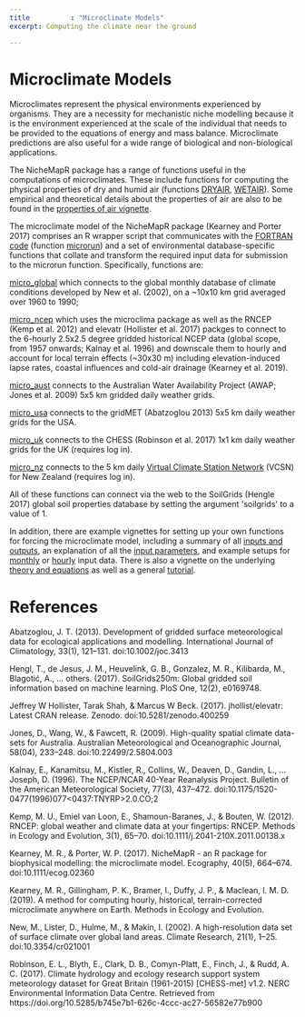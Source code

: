 ```yaml
---
title          : "Microclimate Models"
excerpt: Computing the climate near the ground

---
```

<h1>Microclimate Models</h1>
<p>
Microclimates represent the physical environments experienced by organisms. They are a necessity for mechanistic niche modelling because it is the environment experienced at the scale of the individual that needs to be provided to the equations of energy and mass balance. Microclimate predictions are also useful for a wide range of biological and non-biological applications.
<p>
The NicheMapR package has a range of functions useful in the computations of microclimates. These include functions for computing the physical properties of dry and humid air (functions <a href="https://github.com/mrke/NicheMapR/blob/master/R/DRYAIR.R">DRYAIR</a>, <a href="https://github.com/mrke/NicheMapR/blob/master/R/WETAIR.R">WETAIR</a>). Some empirical and theoretical details about the properties of air are also to be found in the  <a href="https://mrke.github.io/NicheMapR/inst/doc/properties-of-air">properties of air vignette</a>.
<p>
The microclimate model of the NicheMapR package (Kearney and Porter 2017) comprises an R wrapper script that communicates with the <a href="https://github.com/mrke/NicheMapR/tree/master/src">FORTRAN code</a> (function <a href="https://github.com/mrke/NicheMapR/blob/master/R/microrun.R">microrun</a>) and a set of environmental database-specific functions that collate and transform the required input data for submission to the microrun function. Specifically, functions are:
<p>
<a href="https://github.com/mrke/NicheMapR/blob/master/R/micro_global.R">micro_global</a> which connects to the global monthly database of climate conditions developed by New et al. (2002), on a ~10x10 km grid averaged over 1960 to 1990;
<p>
<a href="https://github.com/mrke/NicheMapR/blob/master/R/micro_ncep.R">micro_ncep</a> which uses the microclima package as well as the RNCEP (Kemp et al. 2012) and elevatr (Hollister et al. 2017) packges to connect to the 6-hourly 2.5x2.5 degree gridded historical NCEP data (global scope, from 1957 onwards; Kalnay et al. 1996) and downscale them to hourly and account for local terrain effects (~30x30 m) including elevation-induced lapse rates, coastal influences and cold-air drainage (Kearney et al. 2019).
<p>
<a href="https://github.com/mrke/NicheMapR/blob/master/R/micro_aust.R">micro_aust</a> connects to the Australian Water Availability Project (AWAP; Jones et al. 2009) 5x5 km gridded daily weather grids.
<p>
<a href="https://github.com/mrke/NicheMapR/blob/master/R/micro_usa.R">micro_usa</a> connects to the gridMET (Abatzoglou 2013) 5x5 km daily weather grids for the USA.
<p>
<a href="https://github.com/mrke/NicheMapR/blob/master/R/micro_uk.R">micro_uk</a> connects to the CHESS (Robinson et al. 2017) 1x1 km daily weather grids for the UK  (requires log in). 
<p>
<a href="https://github.com/mrke/NicheMapR/blob/master/R/micro_nz.R">micro_nz</a> connects to the 5 km daily <a href="https://www.niwa.co.nz/climate/our-services/virtual-climate-stations">Virtual Climate Station Network</a> (VCSN) for New Zealand (requires log in).
<p>
All of these functions can connect via the web to the SoilGrids (Hengle 2017) global soil properties database by setting the argument 'soilgrids' to a value of 1.
<p>
In addition, there are example vignettes for setting up your own functions for forcing the microclimate model, including a summary of all <a href="https://mrke.github.io/NicheMapR/inst/doc/microclimate-IO">inputs and outputs</a>, an explanation of all the <a href="https://mrke.github.io/NicheMapR/inst/doc/microclimate_inputs">input parameters</a>, and example setups for <a href="https://mrke.github.io/NicheMapR/inst/doc/microclimate-monthly-input-example">monthly</a> or <a href="https://mrke.github.io/NicheMapR/inst/doc/microclimate-hourly-input-example">hourly</a> input data. There is also a vignette on the underlying <a href="https://mrke.github.io/NicheMapR/inst/doc/microclimate-model-theory-equations">theory and equations</a> as well as a general <a href="https://mrke.github.io/NicheMapR/inst/doc/microclimate-model-tutorial">tutorial</a>.
<h1>References</h1>
Abatzoglou, J. T. (2013). Development of gridded surface meteorological data for ecological applications and modelling. International Journal of Climatology, 33(1), 121–131. doi:10.1002/joc.3413
<p>
Hengl, T., de Jesus, J. M., Heuvelink, G. B., Gonzalez, M. R., Kilibarda, M., Blagotić, A., … others. (2017). SoilGrids250m: Global gridded soil information based on machine learning. PloS One, 12(2), e0169748.
<p>
Jeffrey W Hollister, Tarak Shah, & Marcus W Beck. (2017). jhollist/elevatr: Latest CRAN release. Zenodo. doi:10.5281/zenodo.400259
<p>
Jones, D., Wang, W., & Fawcett, R. (2009). High-quality spatial climate data-sets for Australia. Australian Meteorological and Oceanographic Journal, 58(04), 233–248. doi:10.22499/2.5804.003
<p>
Kalnay, E., Kanamitsu, M., Kistler, R., Collins, W., Deaven, D., Gandin, L., … Joseph, D. (1996). The NCEP/NCAR 40-Year Reanalysis Project. Bulletin of the American Meteorological Society, 77(3), 437–472. doi:10.1175/1520-0477(1996)077<0437:TNYRP>2.0.CO;2
<p>
Kemp, M. U., Emiel van Loon, E., Shamoun-Baranes, J., & Bouten, W. (2012). RNCEP: global weather and climate data at your fingertips: RNCEP. Methods in Ecology and Evolution, 3(1), 65–70. doi:10.1111/j.2041-210X.2011.00138.x
<p>
Kearney, M. R., & Porter, W. P. (2017). NicheMapR - an R package for biophysical modelling: the microclimate model. Ecography, 40(5), 664–674. doi:10.1111/ecog.02360
<p>
Kearney, M. R., Gillingham, P. K., Bramer, I., Duffy, J. P., & Maclean, I. M. D. (2019). A method for computing hourly, historical, terrain-corrected microclimate anywhere on Earth. Methods in Ecology and Evolution.
<p>
New, M., Lister, D., Hulme, M., & Makin, I. (2002). A high-resolution data set of surface climate over global land areas. Climate Research, 21(1), 1–25. doi:10.3354/cr021001
<p>
Robinson, E. L., Blyth, E., Clark, D. B., Comyn-Platt, E., Finch, J., & Rudd, A. C. (2017). Climate hydrology and ecology research support system meteorology dataset for Great Britain (1961-2015) [CHESS-met] v1.2. NERC Environmental Information Data Centre. Retrieved from https://doi.org/10.5285/b745e7b1-626c-4ccc-ac27-56582e77b900
